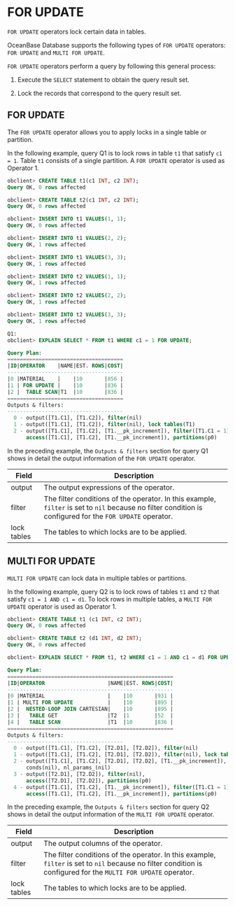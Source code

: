 # FOR UPDATE

`FOR UPDATE` operators lock certain data in tables.

OceanBase Database supports the following types of `FOR UPDATE` operators: `FOR UPDATE` and `MULTI FOR UPDATE`.

`FOR UPDATE` operators perform a query by following this general process:

1. Execute the `SELECT` statement to obtain the query result set.

2. Lock the records that correspond to the query result set.

## FOR UPDATE

The `FOR UPDATE` operator allows you to apply locks in a single table or partition.

In the following example, query Q1 is to lock rows in table `t1` that satisfy `c1 = 1`. Table `t1` consists of a single partition. A `FOR UPDATE` operator is used as Operator 1.

```sql
obclient> CREATE TABLE t1(c1 INT, c2 INT);
Query OK, 0 rows affected

obclient> CREATE TABLE t2(c1 INT, c2 INT);
Query OK, 0 rows affected

obclient> INSERT INTO t1 VALUES(1, 1);
Query OK, 0 rows affected

obclient> INSERT INTO t1 VALUES(2, 2);
Query OK, 1 rows affected

obclient> INSERT INTO t1 VALUES(3, 3);
Query OK, 1 rows affected

obclient> INSERT INTO t2 VALUES(1, 1);
Query OK, 1 rows affected

obclient> INSERT INTO t2 VALUES(2, 2);
Query OK, 1 rows affected

obclient> INSERT INTO t2 VALUES(3, 3);
Query OK, 1 rows affected

Q1:
obclient> EXPLAIN SELECT * FROM t1 WHERE c1 = 1 FOR UPDATE;

Query Plan:
=====================================
|ID|OPERATOR    |NAME|EST. ROWS|COST|
-------------------------------------
|0 |MATERIAL    |    |10       |856 |
|1 | FOR UPDATE |    |10       |836 |
|2 |  TABLE SCAN|T1  |10       |836 |
=====================================
Outputs & filters:
-------------------------------------
  0 - output([T1.C1], [T1.C2]), filter(nil)
  1 - output([T1.C1], [T1.C2]), filter(nil), lock tables(T1)
  2 - output([T1.C1], [T1.C2], [T1.__pk_increment]), filter([T1.C1 = 1]),
      access([T1.C1], [T1.C2], [T1.__pk_increment]), partitions(p0)
```

In the preceding example, the `Outputs & filters` section for query Q1 shows in detail the output information of the `FOR UPDATE` operator.

| **Field** | **Description** |
|-------------|--------------------------------------------------------------------------|
| output | The output expressions of the operator.  |
| filter | The filter conditions of the operator. In this example, `filter` is set to `nil` because no filter condition is configured for the `FOR UPDATE` operator.  |
| lock tables | The tables to which locks are to be applied.  |

## MULTI FOR UPDATE

`MULTI FOR UPDATE` can lock data in multiple tables or partitions.

In the following example, query Q2 is to lock rows of tables `t1` and `t2` that satisfy `c1 = 1 AND c1 = d1`. To lock rows in multiple tables, a `MULTI FOR UPDATE` operator is used as Operator 1.

```sql
obclient> CREATE TABLE t1 (c1 INT, c2 INT);
Query OK, 0 rows affected

obclient> CREATE TABLE t2 (d1 INT, d2 INT);
Query OK, 0 rows affected

obclient> EXPLAIN SELECT * FROM t1, t2 WHERE c1 = 1 AND c1 = d1 FOR UPDATE;

Query Plan:
=====================================================
|ID|OPERATOR                    |NAME|EST. ROWS|COST|
-----------------------------------------------------
|0 |MATERIAL                    |    |10       |931 |
|1 | MULTI FOR UPDATE           |    |10       |895 |
|2 |  NESTED-LOOP JOIN CARTESIAN|    |10       |895 |
|3 |   TABLE GET                |T2  |1        |52  |
|4 |   TABLE SCAN               |T1  |10       |836 |
=====================================================
Outputs & filters:
-------------------------------------
  0 - output([T1.C1], [T1.C2], [T2.D1], [T2.D2]), filter(nil)
  1 - output([T1.C1], [T1.C2], [T2.D1], [T2.D2]), filter(nil), lock tables(T1, T2)
  2 - output([T1.C1], [T1.C2], [T2.D1], [T2.D2], [T1.__pk_increment]), filter(nil),
      conds(nil), nl_params_(nil)
  3 - output([T2.D1], [T2.D2]), filter(nil),
      access([T2.D1], [T2.D2]), partitions(p0)
  4 - output([T1.C1], [T1.C2], [T1.__pk_increment]), filter([T1.C1 = 1]),
      access([T1.C1], [T1.C2], [T1.__pk_increment]), partitions(p0)
```

In the preceding example, the `Outputs & filters` section for query Q2 shows in detail the output information of the `MULTI FOR UPDATE` operator.

| **Field** | **Description** |
|-------------|--------------------------------------------------------------------------------|
| output | The output columns of the operator.  |
| filter | The filter conditions of the operator. In this example, `filter` is set to `nil` because no filter condition is configured for the `MULTI FOR UPDATE` operator.  |
| lock tables | The tables to which locks are to be applied.  |